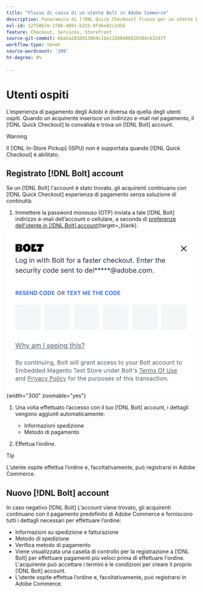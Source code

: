 ```yaml
---
title: "Flusso di cassa di un utente Bolt in Adobe Commerce"
description: Panoramica di [!DNL Quick Checkout] flusso per un utente Bolt in Adobe Commerce.
exl-id: 12f58b7e-1f86-4891-b225-9f4be82c2d5d
feature: Checkout, Services, Storefront
source-git-commit: 6ba5a283d9138b4c1be11b80486826304c63247f
workflow-type: tm+mt
source-wordcount: '209'
ht-degree: 0%

---
```


# Utenti ospiti

L’esperienza di pagamento degli Adobi è diversa da quella degli utenti ospiti. Quando un acquirente inserisce un indirizzo e-mail nel pagamento, il [!DNL Quick Checkout] lo convalida e trova un [!DNL Bolt] account.

>[!WARNING]
>
> Il [!DNL In-Store Pickup] (ISPU) non è supportata quando [!DNL Quick Checkout] è abilitato.

## Registrato [!DNL Bolt] account

Se un [!DNL Bolt] l&#39;account è stato trovato, gli acquirenti continuano con [!DNL Quick Checkout] esperienza di pagamento senza soluzione di continuità:

1. Immettere la password monouso (OTP) inviata a tale [!DNL Bolt] indirizzo e-mail dell’account o cellulare, a seconda di [preferenze dell&#39;utente in [!DNL Bolt] account](https://help.bolt.com/shoppers/account/account-settings/#how-to-set-preferred-login-method){target=_blank}.

![Popup](assets/new-logo-otp-email.png){width="300" zoomable="yes"}

1. Una volta effettuato l’accesso con il tuo [!DNL Bolt] account, i dettagli vengono aggiunti automaticamente:

   - Informazioni spedizione
   - Metodo di pagamento

1. Effettua l’ordine.

>[!TIP]
>
> L’utente ospite effettua l’ordine e, facoltativamente, può registrarsi in Adobe Commerce.

## Nuovo [!DNL Bolt] account

In caso negativo [!DNL Bolt] L’account viene trovato, gli acquirenti continuano con il pagamento predefinito di Adobe Commerce e forniscono tutti i dettagli necessari per effettuare l’ordine:

- Informazioni su spedizione e fatturazione
- Metodo di spedizione
- Verifica metodo di pagamento
- Viene visualizzata una casella di controllo per la registrazione a [!DNL Bolt] per effettuare pagamenti più veloci prima di effettuare l&#39;ordine. L&#39;acquirente può accettare i termini e le condizioni per creare il proprio [!DNL Bolt] account.
- L’utente ospite effettua l’ordine e, facoltativamente, può registrarsi in Adobe Commerce.
